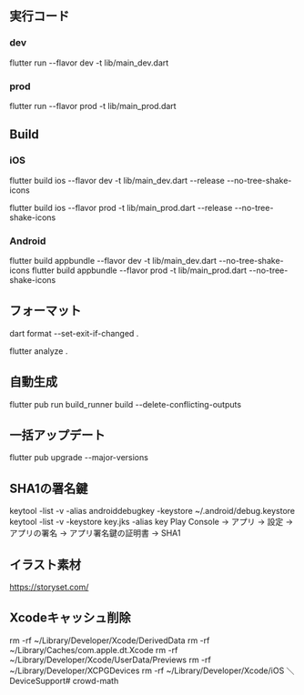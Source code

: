 ## 実行コード

### dev
flutter run --flavor dev -t lib/main_dev.dart

### prod
flutter run --flavor prod -t lib/main_prod.dart

## Build

### iOS
flutter build ios --flavor dev -t lib/main_dev.dart --release --no-tree-shake-icons

flutter build ios --flavor prod -t lib/main_prod.dart --release --no-tree-shake-icons

### Android
flutter build appbundle --flavor dev -t lib/main_dev.dart --no-tree-shake-icons
flutter build appbundle --flavor prod -t lib/main_prod.dart --no-tree-shake-icons

## フォーマット
dart format --set-exit-if-changed .

flutter analyze .
## 自動生成
flutter pub run build_runner build --delete-conflicting-outputs
## 一括アップデート
flutter pub upgrade --major-versions

## SHA1の署名鍵
keytool -list -v \-alias androiddebugkey -keystore ~/.android/debug.keystore
keytool -list -v -keystore key.jks -alias key
Play Console -> アプリ -> 設定 -> アプリの署名 -> アプリ署名鍵の証明書 -> SHA1
## イラスト素材
https://storyset.com/

## Xcodeキャッシュ削除
rm -rf ~/Library/Developer/Xcode/DerivedData
rm -rf ~/Library/Caches/com.apple.dt.Xcode
rm -rf ~/Library/Developer/Xcode/UserData/Previews
rm -rf ~/Library/Developer/XCPGDevices
rm -rf ~/Library/Developer/Xcode/iOS ＼DeviceSupport# crowd-math
